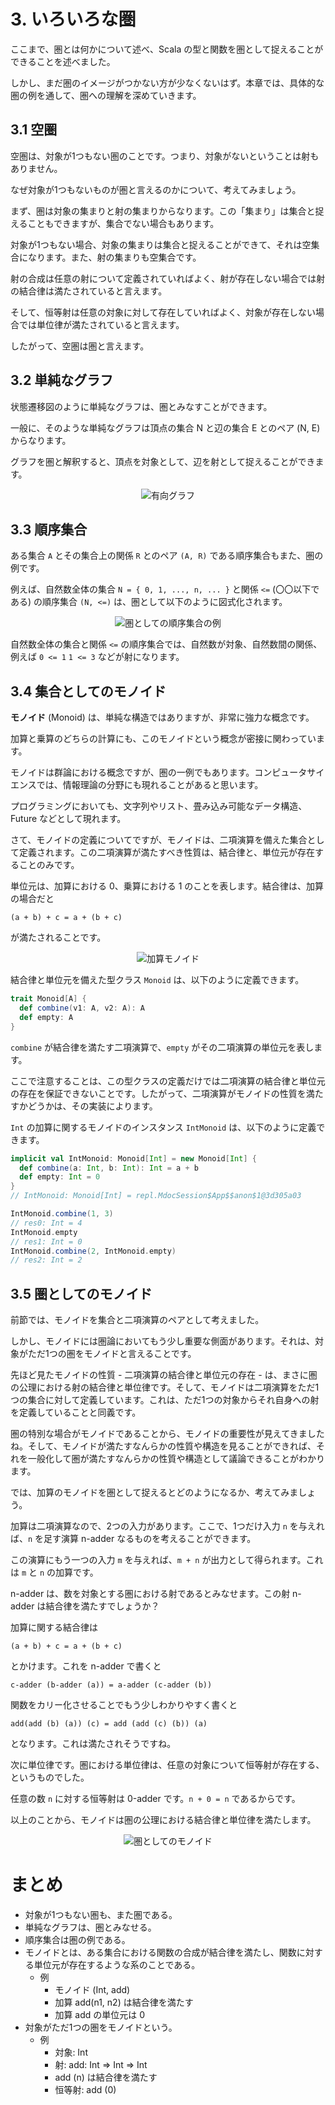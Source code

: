 # 3. いろいろな圏

ここまで、圏とは何かについて述べ、Scala の型と関数を圏として捉えることができることを述べました。

しかし、まだ圏のイメージがつかない方が少なくないはず。本章では、具体的な圏の例を通して、圏への理解を深めていきます。

## 3.1 空圏

空圏は、対象が1つもない圏のことです。つまり、対象がないということは射もありません。

なぜ対象が1つもないものが圏と言えるのかについて、考えてみましょう。

まず、圏は対象の集まりと射の集まりからなります。この「集まり」は集合と捉えることもできますが、集合でない場合もあります。

対象が1つもない場合、対象の集まりは集合と捉えることができて、それは空集合になります。また、射の集まりも空集合です。

射の合成は任意の射について定義されていればよく、射が存在しない場合では射の結合律は満たされていると言えます。

そして、恒等射は任意の対象に対して存在していればよく、対象が存在しない場合では単位律が満たされていると言えます。

したがって、空圏は圏と言えます。

## 3.2 単純なグラフ

状態遷移図のように単純なグラフは、圏とみなすことができます。

一般に、そのような単純なグラフは頂点の集合 N と辺の集合 E とのペア (N, E) からなります。

グラフを圏と解釈すると、頂点を対象として、辺を射として捉えることができます。

<div align="center">

![有向グラフ](./images/03_direct_graph.png)

</div>

## 3.3 順序集合

ある集合 `A` とその集合上の関係 `R` とのペア `(A, R)` である順序集合もまた、圏の例です。

例えば、自然数全体の集合 `N = { 0, 1, ..., n, ... }` と関係 `<=` (〇〇以下である) の順序集合 `(N, <=)` は、圏として以下のように図式化されます。

<div align="center">

![圏としての順序集合の例](./images/natural_number_and_less_than_or_equals_to.png)

</div>

自然数全体の集合と関係 `<=` の順序集合では、自然数が対象、自然数間の関係、例えば `0 <= 1` `1 <= 3` などが射になります。

## 3.4 集合としてのモノイド 

**モノイド** (Monoid) は、単純な構造ではありますが、非常に強力な概念です。

加算と乗算のどちらの計算にも、このモノイドという概念が密接に関わっています。

モノイドは群論における概念ですが、圏の一例でもあります。コンピュータサイエンスでは、情報理論の分野にも現れることがあると思います。

プログラミングにおいても、文字列やリスト、畳み込み可能なデータ構造、Future などとして現れます。

さて、モノイドの定義についてですが、モノイドは、二項演算を備えた集合として定義されます。この二項演算が満たすべき性質は、結合律と、単位元が存在することのみです。

単位元は、加算における 0、乗算における 1 のことを表します。結合律は、加算の場合だと

```
(a + b) + c = a + (b + c)
```


が満たされることです。

<div align="center">

![加算モノイド](./images/03_monoid.png)

</div>

結合律と単位元を備えた型クラス `Monoid` は、以下のように定義できます。

```scala
trait Monoid[A] {
  def combine(v1: A, v2: A): A
  def empty: A
}
```

`combine` が結合律を満たす二項演算で、`empty` がその二項演算の単位元を表します。

ここで注意することは、この型クラスの定義だけでは二項演算の結合律と単位元の存在を保証できないことです。したがって、二項演算がモノイドの性質を満たすかどうかは、その実装によります。

`Int` の加算に関するモノイドのインスタンス `IntMonoid` は、以下のように定義できます。

```scala
implicit val IntMonoid: Monoid[Int] = new Monoid[Int] {
  def combine(a: Int, b: Int): Int = a + b
  def empty: Int = 0
}
// IntMonoid: Monoid[Int] = repl.MdocSession$App$$anon$1@3d305a03
```

```scala
IntMonoid.combine(1, 3)
// res0: Int = 4
IntMonoid.empty
// res1: Int = 0
IntMonoid.combine(2, IntMonoid.empty)
// res2: Int = 2
```

## 3.5 圏としてのモノイド 

前節では、モノイドを集合と二項演算のペアとして考えました。

しかし、モノイドには圏論においてもう少し重要な側面があります。それは、対象がただ1つの圏をモノイドと言えることです。

先ほど見たモノイドの性質 - 二項演算の結合律と単位元の存在 - は、まさに圏の公理における射の結合律と単位律です。そして、モノイドは二項演算をただ1つの集合に対して定義しています。これは、ただ1つの対象からそれ自身への射を定義していることと同義です。

圏の特別な場合がモノイドであることから、モノイドの重要性が見えてきましたね。そして、モノイドが満たすなんらかの性質や構造を見ることができれば、それを一般化して圏が満たすなんらかの性質や構造として議論できることがわかります。

では、加算のモノイドを圏として捉えるとどのようになるか、考えてみましょう。

加算は二項演算なので、2つの入力があります。ここで、1つだけ入力 `n` を与えれば、`n` を足す演算 n-adder なるものを考えることができます。

この演算にもう一つの入力 `m` を与えれば、`m + n` が出力として得られます。これは `m` と `n` の加算です。

n-adder は、数を対象とする圏における射であるとみなせます。この射 n-adder は結合律を満たすでしょうか？

加算に関する結合律は

```
(a + b) + c = a + (b + c)
```

とかけます。これを n-adder で書くと

```
c-adder (b-adder (a)) = a-adder (c-adder (b))
```

関数をカリー化させることでもう少しわかりやすく書くと

```
add(add (b) (a)) (c) = add (add (c) (b)) (a)
```

となります。これは満たされそうですね。

次に単位律です。圏における単位律は、任意の対象について恒等射が存在する、というものでした。

任意の数 `n` に対する恒等射は 0-adder です。`n + 0 = n` であるからです。

以上のことから、モノイドは圏の公理における結合律と単位律を満たします。

<div align="center">

![圏としてのモノイド](./images/03_monoid_as_category.png)

</div>

# まとめ

- 対象が1つもない圏も、また圏である。
- 単純なグラフは、圏とみなせる。
- 順序集合は圏の例である。
- モノイドとは、ある集合における関数の合成が結合律を満たし、関数に対する単位元が存在するような系のことである。
  - 例
    - モノイド (Int, add)
    - 加算 add(n1, n2) は結合律を満たす
    - 加算 add の単位元は 0
- 対象がただ1つの圏をモノイドという。
  - 例
    - 対象: Int
    - 射: add: Int => Int => Int
    - add (n) は結合律を満たす
    - 恒等射: add (0)
